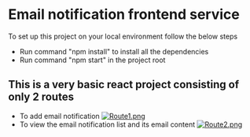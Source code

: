 # Email notification frontend service
To set up this project on your local environment follow the below steps
- Run command "npm install" to install all the dependencies
- Run command "npm start" in the project root

## This is a very basic react project consisting of only 2 routes
- To add email notification
[![Route1.png](https://i.postimg.cc/cJD2tN5S/Route1.png)](https://postimg.cc/wtm0nnpf)
- To view the email notification list and its email content
[![Route2.png](https://i.postimg.cc/1tfTpYLN/Route2.png)](https://postimg.cc/KkhJbQcZ)